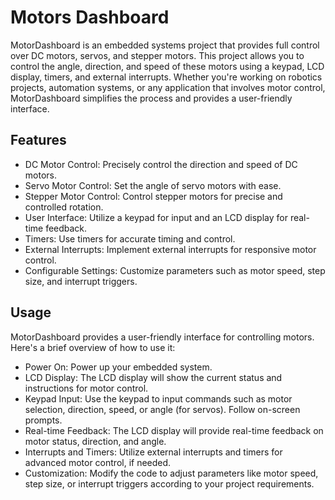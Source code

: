 # Motors Dashboard
MotorDashboard is an embedded systems project that provides full control over DC motors, servos, and stepper motors. This project allows you to control the angle, direction, and speed of these motors using a keypad, LCD display, timers, and external interrupts. Whether you're working on robotics projects, automation systems, or any application that involves motor control, MotorDashboard simplifies the process and provides a user-friendly interface.  
## Features
- DC Motor Control: Precisely control the direction and speed of DC motors.
- Servo Motor Control: Set the angle of servo motors with ease.
- Stepper Motor Control: Control stepper motors for precise and controlled rotation.
- User Interface: Utilize a keypad for input and an LCD display for real-time feedback.
- Timers: Use timers for accurate timing and control.
- External Interrupts: Implement external interrupts for responsive motor control.
- Configurable Settings: Customize parameters such as motor speed, step size, and interrupt triggers.
## Usage
MotorDashboard provides a user-friendly interface for controlling motors. Here's a brief overview of how to use it:
- Power On: Power up your embedded system.
- LCD Display: The LCD display will show the current status and instructions for motor control.
- Keypad Input: Use the keypad to input commands such as motor selection, direction, speed, or angle (for servos). Follow on-screen prompts.
- Real-time Feedback: The LCD display will provide real-time feedback on motor status, direction, and angle.
- Interrupts and Timers: Utilize external interrupts and timers for advanced motor control, if needed.
- Customization: Modify the code to adjust parameters like motor speed, step size, or interrupt triggers according to your project requirements.
